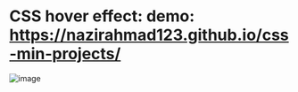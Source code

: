 # CSS hover effect: demo: https://nazirahmad123.github.io/css-min-projects/ 
![image](https://user-images.githubusercontent.com/18614610/230748297-35641e15-c475-45f5-a96c-b931792f9693.png)
